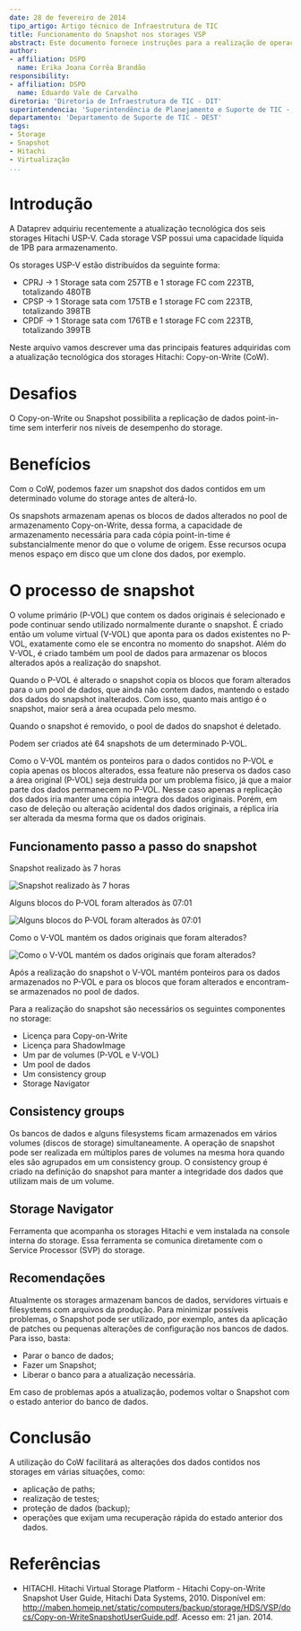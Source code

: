 ```yaml
---
date: 28 de fevereiro de 2014
tipo_artigo: Artigo técnico de Infraestrutura de TIC
title: Funcionamento do Snapshot nos storages VSP
abstract: Este documento fornece instruções para a realização de operações de *Copy-on-Write* de *snapshot* nos sistemas de armazenamento da *Hitachi Virtual Storage Platform* (HVSP).
author:
- affiliation: DSPD
  name: Erika Joana Corrêa Brandão
responsibility:
- affiliation: DSPD
  name: Eduardo Vale de Carvalho
diretoria: 'Diretoria de Infraestrutura de TIC - DIT'
superintendencia: 'Superintendência de Planejamento e Suporte de TIC - SUPS'
departamento: 'Departamento de Suporte de TIC - DEST'
tags:
- Storage
- Snapshot
- Hitachi
- Virtualização
...
```


# Introdução

A Dataprev adquiriu recentemente a atualização tecnológica dos seis storages Hitachi USP-V. Cada storage VSP possui uma capacidade líquida de 1PB para armazenamento.

Os storages USP-V estão distribuídos da seguinte forma:
 
- CPRJ -> 1 Storage sata com 257TB e 1 storage FC com 223TB, totalizando 480TB
- CPSP -> 1 Storage sata com 175TB e 1 storage FC com 223TB, totalizando 398TB
- CPDF -> 1 Storage sata com 176TB e 1 storage FC com 223TB, totalizando 399TB

Neste arquivo vamos descrever uma das principais features adquiridas com a atualização tecnológica dos storages Hitachi: Copy-on-Write (CoW). 

# Desafios

O Copy-on-Write ou Snapshot possibilita a replicação de dados point-in-time sem interferir nos níveis de desempenho do storage. 

# Benefícios

Com o CoW, podemos fazer um snapshot dos dados contidos em um determinado volume do storage antes de alterá-lo.

Os snapshots armazenam apenas os blocos de dados alterados no pool de armazenamento Copy-on-Write, dessa forma, a capacidade de armazenamento necessária para cada cópia point-in-time é substancialmente menor do que o volume de origem. Esse recursos ocupa menos espaço em disco que um clone dos dados, por exemplo.

# O processo de snapshot

O volume primário (P-VOL) que contem os dados originais é selecionado e pode continuar sendo utilizado normalmente durante o snapshot. É criado então um volume virtual (V-VOL) que aponta para os dados existentes no P-VOL, exatamente como ele se encontra no momento do snapshot. Além do V-VOL, é criado também um pool de dados para armazenar os blocos alterados após a realização do snapshot.

Quando o P-VOL é alterado o snapshot copia os blocos que foram alterados para o um pool de dados, que ainda não contem dados, mantendo o estado dos dados do snapshot inalterados. Com isso, quanto mais antigo é o snapshot, maior será a área ocupada pelo mesmo. 

Quando o snapshot é removido, o pool de dados do snapshot é deletado. 

Podem ser criados até 64 snapshots de um determinado P-VOL.

Como o V-VOL mantém os ponteiros para o dados contidos no P-VOL e copia apenas os blocos alterados, essa feature não preserva os dados caso a área original (P-VOL) seja destruída por um problema físico, já que a maior parte dos dados permanecem no P-VOL. Nesse caso apenas a replicação dos dados iria manter uma cópia integra dos dados originais. Porém, em caso de deleção ou alteração acidental dos dados originais, a réplica iria ser alterada da mesma forma que os dados originais.


## Funcionamento passo a passo do snapshot

Snapshot realizado às 7 horas  

![Snapshot realizado às 7 horas](./imagens/StorageSnapshot_figura1.jpg "Snapshot realizado às 7 horas")

Alguns blocos do P-VOL foram alterados às 07:01  

![Alguns blocos do P-VOL foram alterados às 07:01](./imagens/StorageSnapshot_figura2.jpg "Alguns blocos do P-VOL foram alterados às 07:01")


Como o V-VOL mantém os dados originais que foram alterados?  

![Como o V-VOL mantém os dados originais que foram alterados?](./imagens/StorageSnapshot_figura3.jpg "Como o V-VOL mantém os dados originais que foram alterados?")


Após a realização do snapshot o V-VOL mantém ponteiros para os dados armazenados no P-VOL e para os blocos que foram alterados e encontram-se armazenados no pool de dados.

Para a realização do snapshot são necessários os seguintes componentes no storage:

- Licença para Copy-on-Write
- Licença para ShadowImage
- Um par de volumes (P-VOL e V-VOL)
- Um pool de dados
- Um consistency group
- Storage Navigator

## Consistency groups

Os bancos de dados e alguns filesystems ficam armazenados em vários volumes (discos de storage) simultaneamente. A operação de snapshot pode ser realizada em múltiplos pares de volumes na mesma hora quando eles são agrupados em um consistency group. O consistency group é criado na definição do snapshot para manter a integridade dos dados que utilizam mais de um volume.

## Storage Navigator

Ferramenta que acompanha os storages Hitachi e vem instalada na console interna do storage. Essa ferramenta se comunica diretamente com o Service Processor (SVP) do storage.

## Recomendações

Atualmente os storages armazenam bancos de dados, servidores virtuais e filesystems com arquivos da produção. Para minimizar possíveis problemas, o Snapshot pode ser utilizado, por exemplo, antes da aplicação de patches ou pequenas alterações de configuração nos bancos de dados. Para isso, basta:

- Parar o banco de dados;
- Fazer um Snapshot;
- Liberar o banco para a atualização necessária.

Em caso de problemas após a atualização, podemos voltar o Snapshot com o estado anterior do banco de dados.

# Conclusão

A utilização do CoW facilitará as alterações dos dados contidos nos storages em várias situações, como:

- aplicação de paths;
- realização de testes;
- proteção de dados (backup);
- operações que exijam uma recuperação rápida do estado anterior dos dados.

# Referências

- HITACHI. Hitachi Virtual Storage Platform - Hitachi Copy-on-Write Snapshot User Guide, Hitachi Data Systems, 2010. Disponível em: <http://maben.homeip.net/static/computers/backup/storage/HDS/VSP/docs/Copy-on-WriteSnapshotUserGuide.pdf>. Acesso em: 21 jan. 2014.

